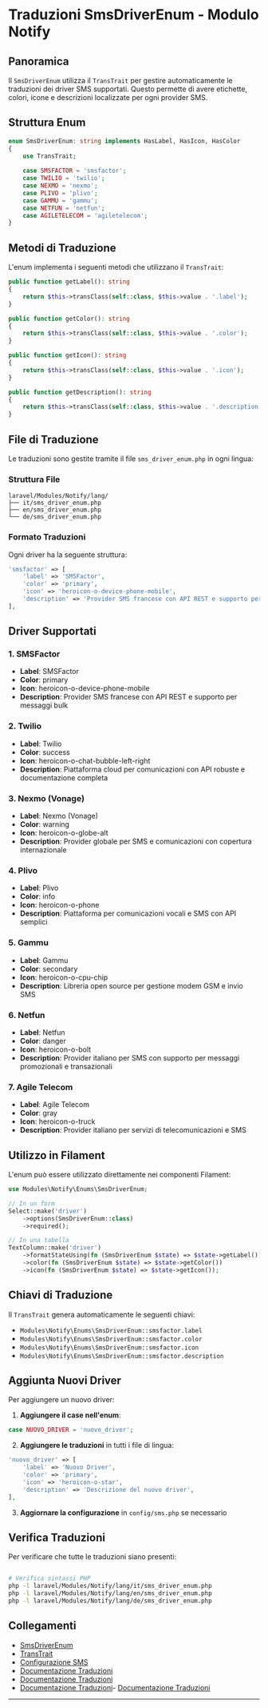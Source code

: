# Traduzioni SmsDriverEnum - Modulo Notify

## Panoramica

Il `SmsDriverEnum` utilizza il `TransTrait` per gestire automaticamente le traduzioni dei driver SMS supportati. Questo permette di avere etichette, colori, icone e descrizioni localizzate per ogni provider SMS.

## Struttura Enum

```php
enum SmsDriverEnum: string implements HasLabel, HasIcon, HasColor
{
    use TransTrait;
    
    case SMSFACTOR = 'smsfactor';
    case TWILIO = 'twilio';
    case NEXMO = 'nexmo';
    case PLIVO = 'plivo';
    case GAMMU = 'gammu';
    case NETFUN = 'netfun';
    case AGILETELECOM = 'agiletelecom';
}
```

## Metodi di Traduzione

L'enum implementa i seguenti metodi che utilizzano il `TransTrait`:

```php
public function getLabel(): string
{
    return $this->transClass(self::class, $this->value . '.label');
}

public function getColor(): string
{
    return $this->transClass(self::class, $this->value . '.color');
}

public function getIcon(): string
{
    return $this->transClass(self::class, $this->value . '.icon');
}

public function getDescription(): string
{
    return $this->transClass(self::class, $this->value . '.description');
}
```

## File di Traduzione

Le traduzioni sono gestite tramite il file `sms_driver_enum.php` in ogni lingua:

### Struttura File
```
laravel/Modules/Notify/lang/
├── it/sms_driver_enum.php
├── en/sms_driver_enum.php
└── de/sms_driver_enum.php
```

### Formato Traduzioni

Ogni driver ha la seguente struttura:

```php
'smsfactor' => [
    'label' => 'SMSFactor',
    'color' => 'primary',
    'icon' => 'heroicon-o-device-phone-mobile',
    'description' => 'Provider SMS francese con API REST e supporto per messaggi bulk',
],
```

## Driver Supportati

### 1. SMSFactor
- **Label**: SMSFactor
- **Color**: primary
- **Icon**: heroicon-o-device-phone-mobile
- **Description**: Provider SMS francese con API REST e supporto per messaggi bulk

### 2. Twilio
- **Label**: Twilio
- **Color**: success
- **Icon**: heroicon-o-chat-bubble-left-right
- **Description**: Piattaforma cloud per comunicazioni con API robuste e documentazione completa

### 3. Nexmo (Vonage)
- **Label**: Nexmo (Vonage)
- **Color**: warning
- **Icon**: heroicon-o-globe-alt
- **Description**: Provider globale per SMS e comunicazioni con copertura internazionale

### 4. Plivo
- **Label**: Plivo
- **Color**: info
- **Icon**: heroicon-o-phone
- **Description**: Piattaforma per comunicazioni vocali e SMS con API semplici

### 5. Gammu
- **Label**: Gammu
- **Color**: secondary
- **Icon**: heroicon-o-cpu-chip
- **Description**: Libreria open source per gestione modem GSM e invio SMS

### 6. Netfun
- **Label**: Netfun
- **Color**: danger
- **Icon**: heroicon-o-bolt
- **Description**: Provider italiano per SMS con supporto per messaggi promozionali e transazionali

### 7. Agile Telecom
- **Label**: Agile Telecom
- **Color**: gray
- **Icon**: heroicon-o-truck
- **Description**: Provider italiano per servizi di telecomunicazioni e SMS

## Utilizzo in Filament

L'enum può essere utilizzato direttamente nei componenti Filament:

```php
use Modules\Notify\Enums\SmsDriverEnum;

// In un form
Select::make('driver')
    ->options(SmsDriverEnum::class)
    ->required();

// In una tabella
TextColumn::make('driver')
    ->formatStateUsing(fn (SmsDriverEnum $state) => $state->getLabel())
    ->color(fn (SmsDriverEnum $state) => $state->getColor())
    ->icon(fn (SmsDriverEnum $state) => $state->getIcon());
```

## Chiavi di Traduzione

Il `TransTrait` genera automaticamente le seguenti chiavi:

- `Modules\Notify\Enums\SmsDriverEnum::smsfactor.label`
- `Modules\Notify\Enums\SmsDriverEnum::smsfactor.color`
- `Modules\Notify\Enums\SmsDriverEnum::smsfactor.icon`
- `Modules\Notify\Enums\SmsDriverEnum::smsfactor.description`

## Aggiunta Nuovi Driver

Per aggiungere un nuovo driver:

1. **Aggiungere il case nell'enum**:
```php
case NUOVO_DRIVER = 'nuovo_driver';
```

2. **Aggiungere le traduzioni** in tutti i file di lingua:
```php
'nuovo_driver' => [
    'label' => 'Nuovo Driver',
    'color' => 'primary',
    'icon' => 'heroicon-o-star',
    'description' => 'Descrizione del nuovo driver',
],
```

3. **Aggiornare la configurazione** in `config/sms.php` se necessario

## Verifica Traduzioni

Per verificare che tutte le traduzioni siano presenti:

```bash

# Verifica sintassi PHP
php -l laravel/Modules/Notify/lang/it/sms_driver_enum.php
php -l laravel/Modules/Notify/lang/en/sms_driver_enum.php
php -l laravel/Modules/Notify/lang/de/sms_driver_enum.php
```

## Collegamenti

- [SmsDriverEnum](../app/Enums/SmsDriverEnum.php)
- [TransTrait](../../Xot/app/Traits/TransTrait.php)
- [Configurazione SMS](../config/sms.php)
- [Documentazione Traduzioni](../../Lang/docs/)
- [Documentazione Traduzioni](../../Lang/project_docs/)
- [Documentazione Traduzioni](../../Lang/docs/)- [Documentazione Traduzioni](../../Lang/project_docs/)

---

